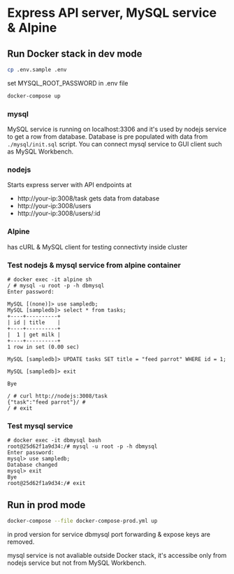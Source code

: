 # Express API server, MySQL service & Alpine

## Run Docker stack in dev mode

```sh
cp .env.sample .env
```

set MYSQL_ROOT_PASSWORD in .env file

```sh
docker-compose up
```

### mysql

MySQL service is running on localhost:3306 and it's used by nodejs service to get a row from database. Database is pre populated with data from `./mysql/init.sql` script. You can connect mysql service to GUI client such as MySQL Workbench.

### nodejs

Starts express server with API endpoints at 
- http://your-ip:3008/task gets data from database
- http://your-ip:3008/users 
- http://your-ip:3008/users/:id

### Alpine

has cURL & MySQL client for testing connectivty inside cluster

### Test nodejs & mysql service from alpine container

```
# docker exec -it alpine sh
/ # mysql -u root -p -h dbmysql
Enter password:

MySQL [(none)]> use sampledb;
MySQL [sampledb]> select * from tasks;
+----+----------+
| id | title    |
+----+----------+
|  1 | get milk |
+----+----------+
1 row in set (0.00 sec)

MySQL [sampledb]> UPDATE tasks SET title = "feed parrot" WHERE id = 1;

MySQL [sampledb]> exit

Bye

/ # curl http://nodejs:3008/task
{"task":"feed parrot"}/ #
/ # exit
```

### Test mysql service

```
# docker exec -it dbmysql bash
root@25d62f1a9d34:/# mysql -u root -p -h dbmysql
Enter password:
mysql> use sampledb;
Database changed
mysql> exit
Bye
root@25d62f1a9d34:/# exit
```


## Run in prod mode

```sh
docker-compose --file docker-compose-prod.yml up

```

in prod version for service dbmysql port forwarding & expose keys are removed. 

mysql service is not avaliable outside Docker stack, it's accessibe only from nodejs service but not from MySQL Workbench.

